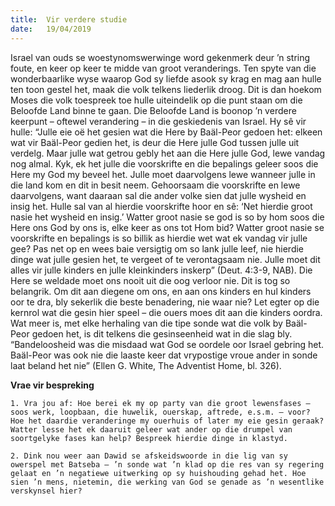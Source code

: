 ```yaml
---
title:  Vir verdere studie
date:   19/04/2019
---
```


Israel van ouds se woestynomswerwinge word gekenmerk deur ’n string foute, en keer op keer te midde van groot veranderings. Ten spyte van die wonderbaarlike wyse waarop God sy liefde asook sy krag en mag aan hulle ten toon gestel het, maak die volk telkens liederlik droog. Dit is dan hoekom Moses die volk toespreek toe hulle uiteindelik op die punt staan om die Beloofde Land binne te gaan. Die Beloofde Land is boonop ’n verdere keerpunt – oftewel verandering – in die geskiedenis van Israel. Hy sê vir hulle: “Julle eie oë het gesien wat die Here by Baäl-Peor gedoen het: elkeen wat vir Baäl-Peor gedien het, is deur die Here julle God tussen julle uit verdelg. Maar julle wat getrou gebly het aan die Here julle God, lewe vandag nog almal. Kyk, ek het julle die voorskrifte en die bepalings geleer soos die Here my God my beveel het. Julle moet daarvolgens lewe wanneer julle in die land kom en dit in besit neem. Gehoorsaam die voorskrifte en lewe daarvolgens, want daaraan sal die ander volke sien dat julle wysheid en insig het. Hulle sal van al hierdie voorskrifte hoor en sê: ‘Net hierdie groot nasie het wysheid en insig.’ Watter groot nasie se god is so by hom soos die Here ons God by ons is, elke keer as ons tot Hom bid? Watter groot nasie se voorskrifte en bepalings is so billik as hierdie wet wat ek vandag vir julle gee? Pas net op en wees baie versigtig om so lank julle leef, nie hierdie dinge wat julle gesien het, te vergeet of te verontagsaam nie. Julle moet dit alles vir julle kinders en julle kleinkinders inskerp” (Deut. 4:3-9, NAB). Die Here se weldade moet ons nooit uit die oog verloor nie. Dit is tog so belangrik. Om dit aan diegene om ons, en aan ons kinders en hul kinders oor te dra, bly sekerlik die beste benadering, nie waar nie? Let egter op die kernrol wat die gesin hier speel – die ouers moes dit aan die kinders oordra. Wat meer is, met elke herhaling van die tipe sonde wat die volk by Baäl-Peor gedoen het, is dit telkens die gesinseenheid wat in die slag bly. “Bandeloosheid was die misdaad wat God se oordele oor Israel gebring het. Baäl-Peor was ook nie die laaste keer dat vrypostige vroue ander in sonde laat beland het nie” (Ellen G. White, The Adventist Home, bl. 326). 

**Vrae vir bespreking** 

`1. Vra jou af: Hoe berei ek my op party van die groot lewensfases – soos werk, loopbaan, die huwelik, ouerskap, aftrede, e.s.m. – voor? Hoe het daardie veranderinge my ouerhuis of later my eie gesin geraak? Watter lesse het ek daaruit geleer wat ander op die drumpel van soortgelyke fases kan help? Bespreek hierdie dinge in klastyd.` 

`2. Dink nou weer aan Dawid se afskeidswoorde in die lig van sy owerspel met Batseba – ’n sonde wat ’n klad op die res van sy regering gelaat en ’n negatiewe uitwerking op sy huishouding gehad het. Hoe sien ’n mens, nietemin, die werking van God se genade as ’n wesentlike verskynsel hier?`